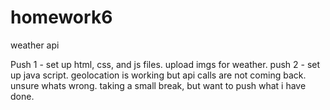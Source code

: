 # homework6
weather api

Push 1 - set up html, css, and js files. upload imgs for weather.
push 2 - set up java script. geolocation is working but api calls are not coming back. unsure whats wrong. taking a small break, but want to push what i have done.